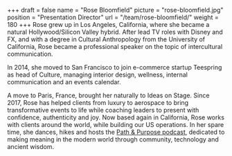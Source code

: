 +++
draft		= false
name		= "Rose Bloomfield"
picture		= "rose-bloomfield.jpg"
position 	= "Presentation Director"
url			= "/team/rose-bloomfield/"
weight		= 180
+++
Rose grew up in Los Angeles, California, where she became a natural Hollywood/Silicon Valley hybrid. After lead TV roles with Disney and FX, and with a degree in Cultural Anthropology from the University of California, Rose became a professional speaker on the topic of intercultural communication.

In 2014, she moved to San Francisco to join e-commerce startup Teespring as head of Culture, managing interior design, wellness, internal communication and an events calendar.

A move to Paris, France, brought her naturally to Ideas on Stage. Since 2017, Rose has helped clients from luxury to aerospace to bring transformative events to life while coaching leaders to present with confidence, authenticity and joy. Now based again in California, Rose works with clients around the world, while building our US operations. In her spare time, she dances, hikes and hosts the [Path & Purpose podcast](https://podcasts.apple.com/us/podcast/path-purpose/id1522960084), dedicated to making meaning in the modern world through community, technology and ancient wisdom.
